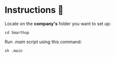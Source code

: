 # Instructions 🧐

Locate on the **company's** folder you want to set up:

    cd Smarthop

Run *.main* script using this command:

    sh .main